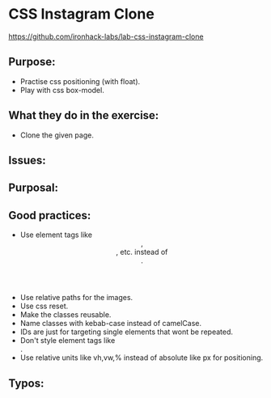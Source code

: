 # CSS Instagram Clone
https://github.com/ironhack-labs/lab-css-instagram-clone

##  Purpose:
  - Practise css positioning (with float).
  - Play with css box-model.
##  What they do in the exercise:
  - Clone the given page.
##  Issues:

## Purposal:

## Good practices:
  - Use element tags like <header>, <section>, etc. instead of <div>.
  - Use relative paths for the images.
  - Use css reset.
  - Make the classes reusable.
  - Name classes with kebab-case instead of camelCase.
  - IDs are just for targeting single elements that wont be repeated.
  - Don't style element tags like <div>.
  - Use relative units like vh,vw,% instead of absolute like px for positioning.
##  Typos:
